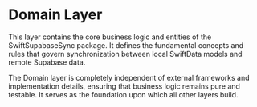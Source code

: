 # Domain Layer

This layer contains the core business logic and entities of the SwiftSupabaseSync package. It defines the fundamental concepts and rules that govern synchronization between local SwiftData models and remote Supabase data.

The Domain layer is completely independent of external frameworks and implementation details, ensuring that business logic remains pure and testable. It serves as the foundation upon which all other layers build.